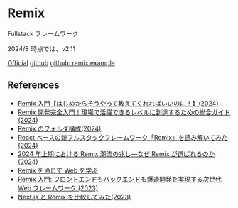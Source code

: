 # Remix

Fullstack フレームワーク

2024/8 時点では、v2.11

[Official](https://remix.run/)
[github](https://github.com/remix-run/remix)
[github: remix example](https://github.com/remix-run/examples)

## References

- [Remix 入門【はじめからそうやって教えてくれればいいのに！】(2024)](https://zenn.dev/ak/articles/cef68c1b67a314)
- [Remix 開発完全入門！現場で活躍できるレベルに到達するための総合ガイド (2024)](https://zenn.dev/llm_robot/articles/20240731-remix-react-ssr-routing)
- [Remix のフォルダ構成(2024)](https://zenn.dev/tor_inc/articles/0b5960a7cee2c5)
- [React ベースの新フルスタックフレームワーク「Remix」を読み解いてみた (2024)](https://qiita.com/FAL-coffee/items/5f44dc785f3faf268fb6)
- [2024 年上期における Remix 潮流の兆し―なぜ Remix が選ばれるのか(2024)](https://zenn.dev/typebase_dev/articles/why-choose-remix)
- [Remix を通じて Web を学ぶ](https://codezine.jp/article/corner/942)
- [Remix 入門: フロントエンドもバックエンドも爆速開発を実現する次世代 Web フレームワーク (2023)](https://zenn.dev/mackay/articles/123c29f46d213c)
- [Next.js と Remix を比較してみた(2023)](https://zenn.dev/noko_noko/articles/90ad5279dfdd1e)
